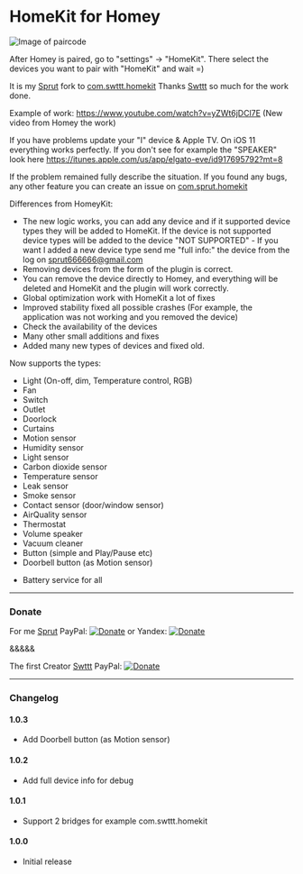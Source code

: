 # HomeKit for Homey

![Image of paircode](https://github.com/sprut666666/com.sprut.homekit/raw/master/settings/code.png)

After Homey is paired, go to "settings" -> "HomeKit". There select the devices you want to pair with "HomeKit" and wait =)

It is my [Sprut](https://github.com/sprut666666) fork to [com.swttt.homekit](https://github.com/swttt/com.swttt.homekit)
Thanks [Swttt](https://github.com/swttt) so much for the work done.

Example of work: https://www.youtube.com/watch?v=yZWt6jDCl7E (New video from Homey the work)

If you have problems update your "I" device & Apple TV. On iOS 11 everything works perfectly. If you don't see for example the "SPEAKER" look here https://itunes.apple.com/us/app/elgato-eve/id917695792?mt=8

If the problem remained fully describe the situation. If you found any bugs, any other feature you can create an issue on [com.sprut.homekit](https://github.com/sprut666666/com.sprut.homekit)

Differences from HomeyKit:
- The new logic works, you can add any device and if it supported device types they will be added to HomeKit. If the device is not supported device types will be added to the device "NOT SUPPORTED" - If you want I added a new device type send me "full info:" the device from the log on sprut666666@gmail.com
- Removing devices from the form of the plugin is correct.
- You can remove the device directly to Homey, and everything will be deleted and HomeКit and the plugin will work correctly.
- Global optimization work with HomeKit a lot of fixes
- Improved stability fixed all possible crashes (For example, the application was not working and you removed the device)
- Check the availability of the devices
- Many other small additions and fixes
- Added many new types of devices and fixed old.

Now supports the types:
- Light (On-off, dim, Temperature control, RGB)
- Fan
- Switch
- Outlet
- Doorlock
- Curtains
- Motion sensor
- Humidity sensor
- Light sensor
- Carbon dioxide sensor
- Temperature sensor
- Leak sensor
- Smoke sensor
- Contact sensor (door/window sensor)
- AirQuality sensor
- Thermostat
- Volume speaker
- Vacuum cleaner
- Button (simple and Play/Pause etc)
- Doorbell button (as Motion sensor)

+ Battery service for all

---

### Donate

For me [Sprut](https://github.com/sprut666666) PayPal: [![Donate](https://www.paypalobjects.com/webstatic/en_US/i/btn/png/btn_donate_92x26.png)](https://paypal.me/sprut666666) or Yandex: [![Donate](https://www.paypalobjects.com/webstatic/en_US/i/btn/png/btn_donate_92x26.png)](https://money.yandex.ru/to/410014789265242)

&&&&&

The first Creator [Swttt](https://github.com/swttt) PayPal: [![Donate](https://www.paypalobjects.com/webstatic/en_US/i/btn/png/btn_donate_92x26.png)](https://paypal.me/BasJansen)

---

### Changelog

#### 1.0.3
- Add Doorbell button (as Motion sensor)

#### 1.0.2
- Add full device info for debug

#### 1.0.1
- Support 2 bridges for example com.swttt.homekit

#### 1.0.0
- Initial release
